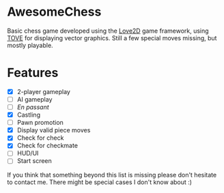 # AwesomeChess

Basic chess game developed using the [Love2D](https://love2d.org) game framework, using [TOVE](https://github.com/poke1024/tove2d) for displaying vector graphics. Still a few special moves missing, but mostly playable.

# Features
 - [x] 2-player gameplay
 - [ ] AI gameplay
 - [ ] *En passant*
 - [x] Castling
 - [ ] Pawn promotion
 - [x] Display valid piece moves
 - [x] Check for check
 - [x] Check for checkmate
 - [ ] HUD/UI
 - [ ] Start screen

If you think that something beyond this list is missing please don't hesitate to contact me. There might be special cases I don't know about :)
